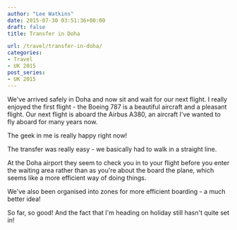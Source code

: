 ```yaml
---
author: "Lee Watkins"
date: 2015-07-30 03:51:36+00:00
draft: false
title: Transfer in Doha

url: /travel/transfer-in-doha/
categories:
- Travel
- UK 2015
post_series:
- UK 2015
---
```


We've arrived safely in Doha and now sit and wait for our next flight. I really enjoyed the first flight - the Boeing 787 is a beautiful aircraft and a pleasant flight.<!--more--> Our next flight is aboard the Airbus A380, an aircraft I've wanted to fly aboard for many years now.





The geek in me is really happy right now!





The transfer was really easy - we basically had to walk in a straight line.





At the Doha airport they seem to check you in to your flight before you enter the waiting area rather than as you're about the board the plane, which seems like a more efficient way of doing things.





We've also been organised into zones for more efficient boarding - a much better idea!





So far, so good! And the fact that I'm heading on holiday still hasn't quite set in!
